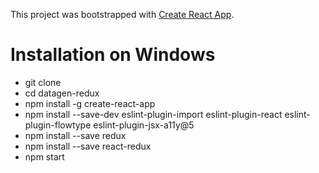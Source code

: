 This project was bootstrapped with [Create React App](https://github.com/facebookincubator/create-react-app).

# Installation on Windows
- git clone
- cd datagen-redux
- npm install -g create-react-app
- npm install --save-dev eslint-plugin-import eslint-plugin-react eslint-plugin-flowtype eslint-plugin-jsx-a11y@5
- npm install --save redux
- npm install --save react-redux
- npm start